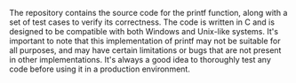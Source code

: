 The repository contains the source code for the printf function, along with a set of test cases to verify its correctness. The code is written in C and is designed to be compatible with both Windows and Unix-like systems.
It's important to note that this implementation of printf may not be suitable for all purposes, and may have certain limitations or bugs that are not present in other implementations. It's always a good idea to thoroughly test any code before using it in a production environment.
